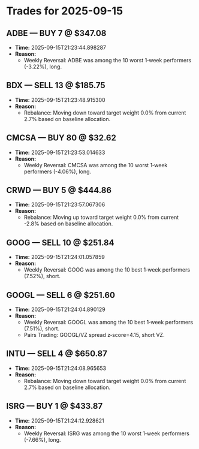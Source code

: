 # Trades for 2025-09-15

## ADBE — BUY 7 @ $347.08
- **Time:** 2025-09-15T21:23:44.898287
- **Reason:**
  - Weekly Reversal: ADBE was among the 10 worst 1‑week performers (-3.22%), long.

## BDX — SELL 13 @ $185.75
- **Time:** 2025-09-15T21:23:48.915300
- **Reason:**
  - Rebalance: Moving down toward target weight 0.0% from current 2.7% based on baseline allocation.

## CMCSA — BUY 80 @ $32.62
- **Time:** 2025-09-15T21:23:53.014633
- **Reason:**
  - Weekly Reversal: CMCSA was among the 10 worst 1‑week performers (-4.06%), long.

## CRWD — BUY 5 @ $444.86
- **Time:** 2025-09-15T21:23:57.067306
- **Reason:**
  - Rebalance: Moving up toward target weight 0.0% from current -2.8% based on baseline allocation.

## GOOG — SELL 10 @ $251.84
- **Time:** 2025-09-15T21:24:01.057859
- **Reason:**
  - Weekly Reversal: GOOG was among the 10 best 1‑week performers (7.52%), short.

## GOOGL — SELL 6 @ $251.60
- **Time:** 2025-09-15T21:24:04.890129
- **Reason:**
  - Weekly Reversal: GOOGL was among the 10 best 1‑week performers (7.51%), short.
  - Pairs Trading: GOOGL/VZ spread z‑score=4.15, short VZ.

## INTU — SELL 4 @ $650.87
- **Time:** 2025-09-15T21:24:08.965653
- **Reason:**
  - Rebalance: Moving down toward target weight 0.0% from current 2.7% based on baseline allocation.

## ISRG — BUY 1 @ $433.87
- **Time:** 2025-09-15T21:24:12.928621
- **Reason:**
  - Weekly Reversal: ISRG was among the 10 worst 1‑week performers (-7.66%), long.

